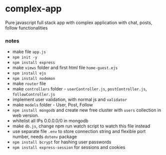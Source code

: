 # complex-app

Pure javascript full stack app with complex application with chat, posts, follow functionalities

### notes

- make file `app.js`
- `npm init -y`
- `npm install express`
- make `views` folder and first html file `home-guest.ejs`
- `npm install ejs`
- `npm install nodemon`
- make `router` file
- make `controllers` folder - `userController.js`, `postController.js`, `followController.js`
- implement user validation, with normal js and `validator`
- make `models` folder - User, Post, Follow
- `npm install mongodb` and create new free cluster with `users` collection in web version.
- whitelist all IPs 0.0.0.0/0 in mongodb
- make `db.js`, change npm run watch script to watch this file instead
- use separate file `.env` to store connection string and flexible port number, needs `dotenv` package
- `npm install bcrypt` for hashing user passwords
- `npm install express-session` for sessions and cookies
